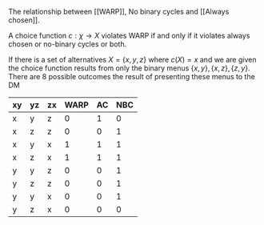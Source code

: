 The relationship between [[WARP]], No binary cycles and [[Always chosen]].

A choice function $c:\chi\to X$ violates WARP if and only if it violates always chosen or no-binary cycles or both. 

If there is a set of alternatives $X=\{x,y,z\}$ where $c(X)=x$ and we are given the choice function results from only the binary menus $\{x,y\}, \{x,z\}, \{z,y\}$. There are 8 possible outcomes the result of presenting these menus to the DM


|xy|yz|zx|WARP|AC|NBC|
|---|---|---|---|---|---|
|x|y|z|0|1|0|
|x|z|z|0|0|1|
|x|y|x|1|1|1|
|x|z|x|1|1|1|
|y|y|z|0|0|1|
|y|z|z|0|0|1|
|y|y|x|0|0|1|
|y|z|x|0|0|0|
